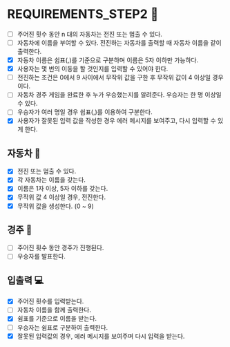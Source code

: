 # REQUIREMENTS_STEP2 🚥

- [ ] 주어진 횟수 동안 n 대의 자동차는 전진 또는 멈출 수 있다.
- [ ] 자동차에 이름을 부여할 수 있다. 전진하는 자동차를 출력할 때 자동차 이름을 같이 출력한다.
- [x] 자동차 이름은 쉼표(,)를 기준으로 구분하며 이름은 5자 이하만 가능하다.
- [x] 사용자는 몇 번의 이동을 할 것인지를 입력할 수 있어야 한다.
- [ ] 전진하는 조건은 0에서 9 사이에서 무작위 값을 구한 후 무작위 값이 4 이상일 경우이다.
- [ ] 자동차 경주 게임을 완료한 후 누가 우승했는지를 알려준다. 우승자는 한 명 이상일 수 있다.
- [ ] 우승자가 여러 명일 경우 쉼표(,)를 이용하여 구분한다.
- [x] 사용자가 잘못된 입력 값을 작성한 경우 에러 메시지를 보여주고, 다시 입력할 수 있게 한다.

## 자동차 🚗

- [x] 전진 또는 멈출 수 있다.
- [x] 각 자동차는 이름을 갖는다.
- [x] 이름은 1자 이상, 5자 이하를 갖는다.
- [x] 무작위 값 4 이상일 경우, 전진한다.
- [x] 무작위 값을 생성한다. (0 ~ 9)

## 경주 🏁

- [ ] 주어진 횟수 동안 경주가 진행된다.
- [ ] 우승자를 발표한다.

## 입출력 💻

- [x] 주어진 횟수를 입력받는다.
- [ ] 자동차 이름을 함께 출력한다.
- [x] 쉼표를 기준으로 이름을 받는다.
- [ ] 우승자는 쉼표로 구분하여 출력한다.
- [x] 잘못된 입력값의 경우, 에러 메시지를 보여주며 다시 입력을 받는다.
